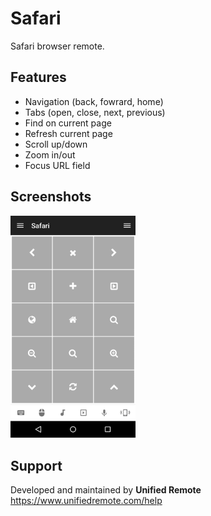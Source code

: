 # Safari
Safari browser remote.

## Features
*  Navigation (back, fowrard, home)
*  Tabs (open, close, next, previous)
*  Find on current page
*  Refresh current page
*  Scroll up/down
*  Zoom in/out
*  Focus URL field

## Screenshots
<img src="screen.png" width="200" />

## Support
Developed and maintained by **Unified Remote**  
https://www.unifiedremote.com/help